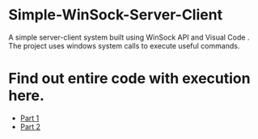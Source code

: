 # Simple-WinSock-Server-Client
A simple server-client system built using WinSock API and Visual Code . The project uses windows system calls to execute useful commands.
# Find out entire code with execution here.
- [Part 1](https://medium.com/@adityakumarbgs6/network-programming-part-1-using-winsock-programming-sockets-1978e4de94a2)
- [Part 2]()
